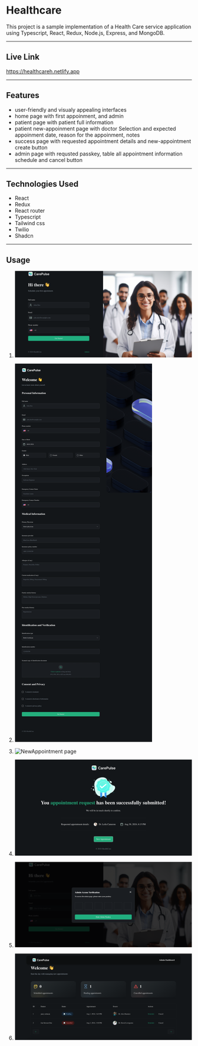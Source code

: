 # Healthcare

This project is a sample implementation of a Health Care service application using Typescript, React, Redux, Node.js, Express, and MongoDB.

---

## Live Link

https://healthcareh.netlify.app


---



## Features

- user-friendly and visualy appealing interfaces
- home page with first appoinment, and admin 
- patient page with patient full information
- patient new-appoinment page with doctor Selection and expected appoinment date, reason for the appoinment, notes
- success page with requested appointment details and new-appointment create button
- admin page with requsted passkey, table all appointment information schedule and cancel button

---

## Technologies Used

- React
- Redux
- React router
- Typescript
- Tailwind css
- Twilio
- Shadcn
---



## Usage

1. ![Home page](Frontend/src/assets/screen/home.png)

2. ![PatientInfo page](Frontend/src/assets/screen/patientinfo.png)

3. ![NewAppointment page](Frontend/src/assets/screen/appoinment.png)

4. ![Success page](Frontend/src/assets/screen/success.png)

5. ![AdminPasskey page](Frontend/src/assets/screen/adminpasskey.png)

6. ![Admin page](Frontend/src/assets/screen/admin.png)